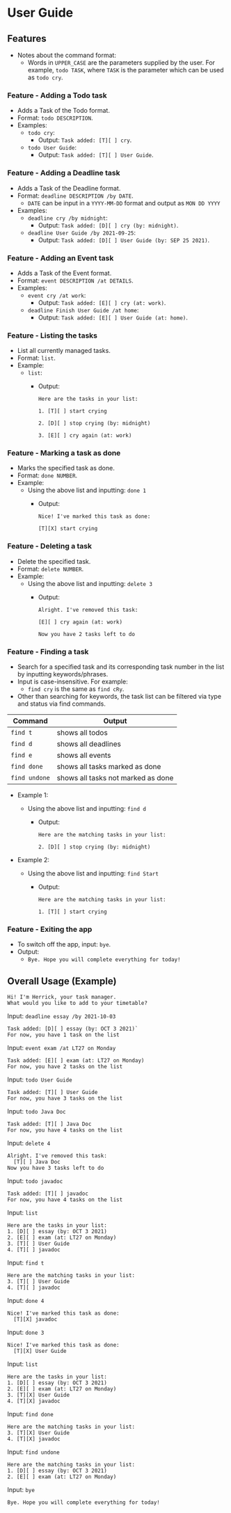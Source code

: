 # User Guide

## Features

* Notes about the command format:
	* Words in `UPPER_CASE` are the parameters supplied by the user. 
	  For example, `todo TASK`, where `TASK` is the parameter which can be used as `todo cry`.

### Feature - Adding a Todo task

* Adds a Task of the Todo format. 
* Format: `todo DESCRIPTION`.
* Examples:
	* `todo cry`:
	  * Output: `Task added: [T][ ] cry`.
	* `todo User Guide`:
	  * Output: `Task added: [T][ ] User Guide`.

### Feature - Adding a Deadline task

* Adds a Task of the Deadline format.
* Format: `deadline DESCRIPTION /by DATE`.
  * `DATE` can be input in a `YYYY-MM-DD` format and output as `MON DD YYYY`
* Examples:
	* `deadline cry /by midnight`:
		* Output: `Task added: [D][ ] cry (by: midnight)`.
	* `deadline User Guide /by 2021-09-25`:
		* Output: `Task added: [D][ ] User Guide (by: SEP 25 2021)`.

### Feature - Adding an Event task

* Adds a Task of the Event format.
* Format: `event DESCRIPTION /at DETAILS`.
* Examples:
	* `event cry /at work`:
		* Output: `Task added: [E][ ] cry (at: work)`.
	* `deadline Finish User Guide /at home`:
		* Output: `Task added: [E][ ] User Guide (at: home)`.

### Feature - Listing the tasks

* List all currently managed tasks.
* Format: `list`.
* Example:
  * `list`:
	* Output:
	  
	  `Here are the tasks in your list:`
	  
	  `1. [T][ ] start crying`
	  
	  `2. [D][ ] stop crying (by: midnight)`
	  
	  `3. [E][ ] cry again (at: work)`

### Feature - Marking a task as done

* Marks the specified task as done.
* Format: `done NUMBER`.
* Example:
  * Using the above list and inputting: `done 1`
	* Output:
	  
	  `Nice! I've marked this task as done:`
		
	  `[T][X] start crying`

### Feature - Deleting a task

* Delete the specified task.
* Format: `delete NUMBER`.
* Example:
  * Using the above list and inputting: `delete 3`
	* Output: 
	  
	  `Alright. I've removed this task:`
	  
	  `[E][ ] cry again (at: work)`
	  
	  `Now you have 2 tasks left to do`

### Feature - Finding a task

* Search for a specified task and its corresponding task number in the list by inputting keywords/phrases.
* Input is case-insensitive. For example:
	* `find cry` is the same as `find cRy`.
* Other than searching for keywords, 
  the task list can be filtered 
  via type and status via find commands. 
  
Command | Output
-------- | -------
`find t` | shows all todos
`find d` | shows all deadlines
`find e` | shows all events
`find done` | shows all tasks marked as done
`find undone` | shows all tasks not marked as done

* Example 1:
  * Using the above list and inputting: `find d`
	* Output: 
	
	  `Here are the matching tasks in your list: `

	  `2. [D][ ] stop crying (by: midnight)`
	
* Example 2:
  * Using the above list and inputting: `find Start`
	* Output:

	  `Here are the matching tasks in your list: `

	  `1. [T][ ] start crying`	

### Feature - Exiting the app

* To switch off the app, input: `bye`.
* Output: 
  * `Bye. Hope you will complete everything for today!`
	
## Overall Usage (Example)

```
Hi! I'm Herrick, your task manager.
What would you like to add to your timetable?
```
Input: `deadline essay /by 2021-10-03`
```
Task added: [D][ ] essay (by: OCT 3 2021)`
For now, you have 1 task on the list
```
Input: `event exam /at LT27 on Monday`
```
Task added: [E][ ] exam (at: LT27 on Monday)
For now, you have 2 tasks on the list
```
Input: `todo User Guide`
```
Task added: [T][ ] User Guide
For now, you have 3 tasks on the list
```
Input: `todo Java Doc`
```
Task added: [T][ ] Java Doc
For now, you have 4 tasks on the list
```
Input: `delete 4`
```
Alright. I've removed this task: 
  [T][ ] Java Doc
Now you have 3 tasks left to do
```
Input: `todo javadoc`
```
Task added: [T][ ] javadoc
For now, you have 4 tasks on the list
```
Input: `list`
```
Here are the tasks in your list:
1. [D][ ] essay (by: OCT 3 2021)
2. [E][ ] exam (at: LT27 on Monday)
3. [T][ ] User Guide
4. [T][ ] javadoc 
```
Input: `find t`
```
Here are the matching tasks in your list:
3. [T][ ] User Guide
4. [T][ ] javadoc
```
Input: `done 4`
```
Nice! I've marked this task as done:
  [T][X] javadoc
```
Input: `done 3`
```
Nice! I've marked this task as done:
  [T][X] User Guide
```
Input: `list`
```
Here are the tasks in your list:
1. [D][ ] essay (by: OCT 3 2021)
2. [E][ ] exam (at: LT27 on Monday)
3. [T][X] User Guide
4. [T][X] javadoc
```
Input: `find done`
```
Here are the matching tasks in your list:
3. [T][X] User Guide
4. [T][X] javadoc
```
Input: `find undone`
```
Here are the matching tasks in your list:
1. [D][ ] essay (by: OCT 3 2021)
2. [E][ ] exam (at: LT27 on Monday)
```
Input: `bye`
```
Bye. Hope you will complete everything for today!
```
